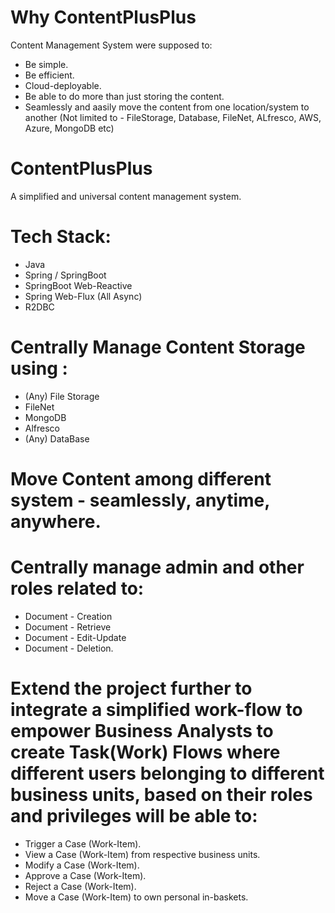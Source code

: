 # Why ContentPlusPlus
Content Management System were supposed to:
  - Be simple. 
  - Be efficient.
  - Cloud-deployable.
  - Be able to do more than just storing the content.
  - Seamlessly and aasily move the content from one location/system to another (Not limited to - FileStorage, Database, FileNet, ALfresco, AWS, Azure, MongoDB etc)

# ContentPlusPlus
A simplified and universal content management system.

# Tech Stack:
  - Java
  - Spring / SpringBoot
  - SpringBoot Web-Reactive
  - Spring Web-Flux (All Async)
  - R2DBC

# Centrally Manage Content Storage using : 
  - (Any) File Storage
  - FileNet
  - MongoDB
  - Alfresco
  - (Any) DataBase

# Move Content among different system - seamlessly, anytime, anywhere.

# Centrally manage admin and other roles related to:

  - Document - Creation
  - Document - Retrieve
  - Document - Edit-Update
  - Document - Deletion.


# Extend the project further to integrate a simplified work-flow to empower Business Analysts to create Task(Work) Flows where different users belonging to different business units, based on their roles and privileges will be able to: 
  - Trigger a Case (Work-Item).
  - View a Case (Work-Item) from respective business units. 
  - Modify a Case (Work-Item).
  - Approve a Case (Work-Item).
  - Reject a Case (Work-Item).
  - Move a Case (Work-Item) to own personal in-baskets.



